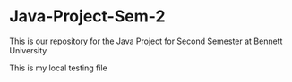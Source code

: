 # Java-Project-Sem-2
This is our repository for the Java Project for Second Semester at Bennett University

This is my local testing file
